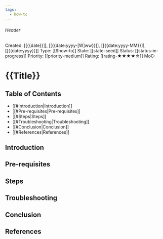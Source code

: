```yaml
---
tags:
  - how-to
---
```

###### Header
Created: [[{{date}}]], [[{{date:yyyy-[W]ww}}]], [[{{date:yyyy-MM}}]], [[{{date:yyyy}}]]
Type: [[$how-to]]
State: [[state-seed]]
Status: [[status-in-progress]]
Priority: [[priority-medium]]
Rating: [[rating-★★★★☆]]
MoC: 
# {{Title}}

## Table of Contents

- [[#Introduction|Introduction]]
- [[#Pre-requisites|Pre-requisites]]
- [[#Steps|Steps]]
- [[#Troubleshooting|Troubleshooting]]
- [[#Conclusion|Conclusion]]
- [[#References|References]]

## Introduction



## Pre-requisites



## Steps



## Troubleshooting



## Conclusion



## References